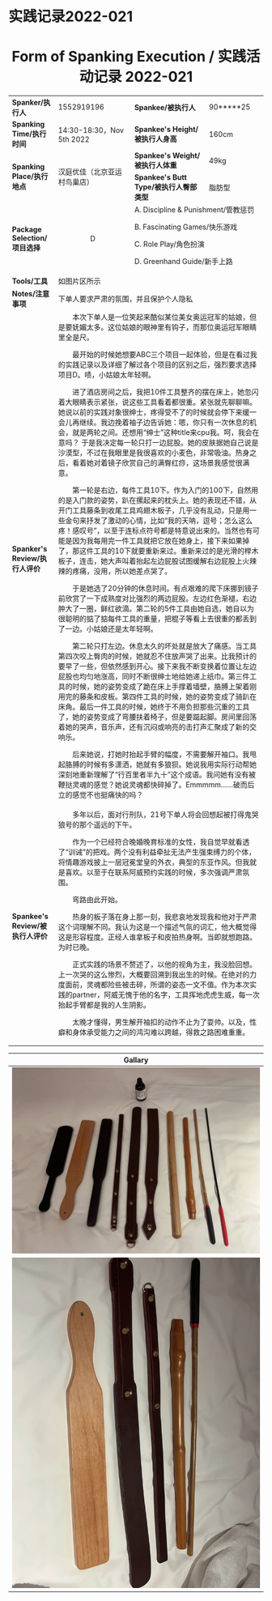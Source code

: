 # 实践记录2022-021

# <center>Form of Spanking Execution / 实践活动记录 2022-021</center>
<table>
    <tr>
        <td><b>Spanker/执行人</b></td>
        <td>1552919196</td>
        <td><b>Spankee/被执行人</b></td>
        <td>90*****25</td>
    </tr>
    <tr>
        <td><b>Spanking Time/执行时间</b></td>
        <td>14:30-18:30，Nov 5th 2022</td>
        <td><b>Spankee's Height/被执行人身高</b></td>
        <td>160cm</td>
    </tr>
    <tr>
        <td rowspan=2><b>Spanking Place/执行地点</b></td>
        <td rowspan=2>汉庭优佳（北京亚运村鸟巢店）</td>
        <td><b>Spankee's Weight/被执行人体重</b></td>
        <td>49kg</td>
    </tr> 
    <tr>
        <td><b>Spankee's Butt Type/被执行人臀部类型</b></td>
        <td>脂肪型</td>
    </tr>
    <tr>
        <td><b>Package Selection/项目选择</b></td>
        <td style="text-align: center;">D</td>
        <td colspan =2>
        A. Discipline & Punishment/管教惩罚

B. Fascinating Games/快乐游戏

C. Role Play/角色扮演

D. Greenhand Guide/新手上路
        </td>
    </tr>
    <tr>
        <td><b>Tools/工具</b></td>
        <td colspan=3>如图片区所示</td>
    </tr>
    <tr>
        <td><b>Notes/注意事项</b></td>
        <td colspan=3>下单人要求严肃的氛围，并且保护个人隐私</td>
    </tr>
    <tr>
        <td><b>Spanker's Review/执行人评价</b></td>
        <td colspan=3>&emsp;&emsp;本次下单人是一位笑起来酷似某位美女奥运冠军的姑娘，但是要妩媚太多。这位姑娘的眼神里有钩子，而那位奥运冠军眼睛里全是尺。

&emsp;&emsp;最开始的时候她想要ABC三个项目一起体验，但是在看过我的实践记录以及详细了解过各个项目的区别之后，强烈要求选择项目D。啧，小姑娘太年轻啊。

&emsp;&emsp;进了酒店房间之后，我把10件工具整齐的摆在床上，她忽闪着大眼睛表示紧张，说这些工具看着都很重。紧张就先聊聊嘛。她说以前的实践对象很绅士，疼得受不了的时候就会停下来缓一会儿再继续。我边挽着袖子边告诉她：嗯，你只有一次休息的机会，就是两轮之间。还想用“绅士”这种title来cpu我。呵，我会在意吗？
于是我决定每一轮只打一边屁股。她的皮肤据她自己说是沙漠型，不过在我眼里是我很喜欢的小麦色，非常吸油。热身之后，看着她对着镜子欣赏自己的满臀红痧，这场景我感觉很满意。

&emsp;&emsp;第一轮是右边，每件工具10下。作为入门的100下，自然用的是入门款的姿势，趴在摞起来的枕头上。她的表现还不错，从开门工具藤条到收尾工具鸡翅木板子，几乎没有乱动，只是用一些金句来抒发了激动的心情，比如“我的天呐，逗号；怎么这么疼！感叹号”，以至于连标点符号都是特意说出来的。当然也有可能是因为我每用完一件工具就把它放在她身上，接下来如果掉了，那这件工具的10下就要重新来过。重新来过的是光滑的榉木板子，连击，她大声叫着抬起左边屁股试图缓解右边屁股上火辣辣的疼痛，没用，所以她差点哭了。

&emsp;&emsp;于是她选了20分钟的休息时间。有点艰难的爬下床挪到镜子前欣赏了一下成熟度对比强烈的两边屁股。左边红色渐褪，右边肿大了一圈，鲜红欲滴。第二轮的5件工具由她自选，她自以为很聪明的掂了掂每件工具的重量，把棍子等看上去很重的都丢到了一边。小姑娘还是太年轻啊。

&emsp;&emsp;第二轮只打左边。休息太久的坏处就是放大了痛感。当工具第四次咬上臀肉的时候，她就忍不住放声哭了出来。比我预计的要早了一些，但依然感到开心。接下来我不断变换着位置让左边屁股也均匀地涨高，同时不断很绅士地给她递上纸巾。第三件工具的时候，她的姿势变成了跪在床上手撑着墙壁，胳膊上架着刚用完的藤条和皮板。第四件工具的时候，她的姿势变成了骑趴在床角。最后一件工具的时候，她终于不用负担那些沉重的工具了，她的姿势变成了弯腰扶着椅子，但是要踮起脚。房间里回荡着她的哭声，音乐声，还有沉闷或响亮的击打声汇聚成了新的交响乐。

&emsp;&emsp;后来她说，打她时抬起手臂的幅度，不需要解开袖口。我甩起胳膊的时候有多潇洒，她就有多狼狈。她说我用实际行动帮她深刻地重新理解了“行百里者半九十”这个成语。我问她有没有被鞭挞灵魂的感觉？她说灵魂都快碎掉了。Emmmmm……破而后立的感觉不也挺痛快的吗？
        </td>
    </tr>
    <tr>
        <td><b>Spankee's Review/被执行人评价 </b></td>
        <td colspan=3>&emsp;&emsp;多年以后，面对行刑队，21号下单人将会回想起被打得鬼哭狼号的那个遥远的下午。

&emsp;&emsp;作为一个已经符合晚婚晚育标准的女性，我自觉早就看透了“训诫”的把戏。两个没有利益牵扯无法产生强束缚力的个体，将情趣游戏披上一层冠冕堂皇的外衣，典型的东亚作风。但我就是喜欢。以至于在联系阿威预约实践的时候，多次强调严肃氛围。

&emsp;&emsp;弯路由此开始。

&emsp;&emsp;热身的板子落在身上那一刻，我悲哀地发现我和他对于严肃这个词理解不同。我认为这是一个描述气氛的词汇，他大概觉得这是形容程度。正经人谁拿板子和皮拍热身啊。当即就想跑路。为时已晚。

&emsp;&emsp;正式实践的场景不赘述了，以他的视角为主，我没脸回想。上一次哭的这么惨烈，大概要回溯到我出生的时候。在绝对的力度面前，灵魂都险些被击碎，所谓的姿态一文不值。作为本次实践的partner，阿威无愧于他的名字，工具挥地虎虎生威，每一次抬起手臂都是我的人生阴影。

&emsp;&emsp;太晚才懂得，男生解开袖扣的动作不止为了耍帅。以及，性癖和身体承受能力之间的鸿沟难以跨越，得救之路困难重重。
</td>
    </tr>
</table>

|**Gallary**|
|---|
|![工具图一](tools-2022-021-1.jpg   "第一轮工具")
![工具图二]( tools-2022-021-2.jpg  "第二轮工具")|
